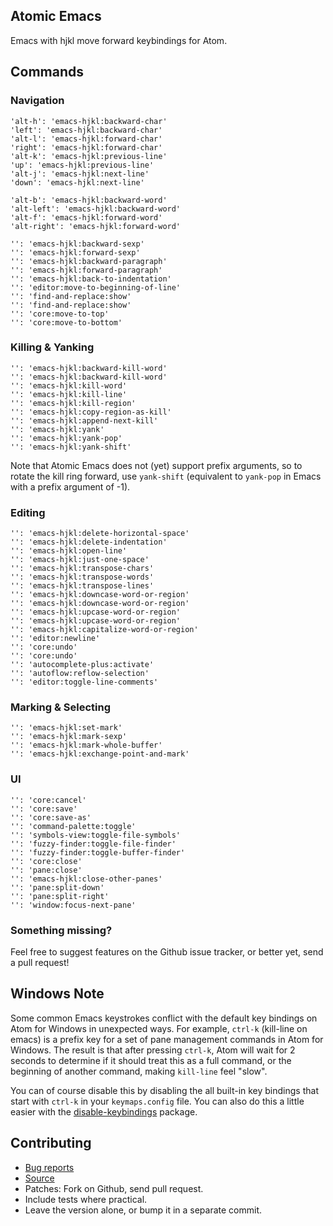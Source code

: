 ## Atomic Emacs

Emacs with hjkl move forward keybindings for Atom.

## Commands

### Navigation

    'alt-h': 'emacs-hjkl:backward-char'
    'left': 'emacs-hjkl:backward-char'
    'alt-l': 'emacs-hjkl:forward-char'
    'right': 'emacs-hjkl:forward-char'
    'alt-k': 'emacs-hjkl:previous-line'
    'up': 'emacs-hjkl:previous-line'
    'alt-j': 'emacs-hjkl:next-line'
    'down': 'emacs-hjkl:next-line'

    'alt-b': 'emacs-hjkl:backward-word'
    'alt-left': 'emacs-hjkl:backward-word'
    'alt-f': 'emacs-hjkl:forward-word'
    'alt-right': 'emacs-hjkl:forward-word'
    
    '': 'emacs-hjkl:backward-sexp'
    '': 'emacs-hjkl:forward-sexp'
    '': 'emacs-hjkl:backward-paragraph'
    '': 'emacs-hjkl:forward-paragraph'
    '': 'emacs-hjkl:back-to-indentation'
    '': 'editor:move-to-beginning-of-line'
    '': 'find-and-replace:show'
    '': 'find-and-replace:show'
    '': 'core:move-to-top'
    '': 'core:move-to-bottom'

### Killing & Yanking

    '': 'emacs-hjkl:backward-kill-word'
    '': 'emacs-hjkl:backward-kill-word'
    '': 'emacs-hjkl:kill-word'
    '': 'emacs-hjkl:kill-line'
    '': 'emacs-hjkl:kill-region'
    '': 'emacs-hjkl:copy-region-as-kill'
    '': 'emacs-hjkl:append-next-kill'
    '': 'emacs-hjkl:yank'
    '': 'emacs-hjkl:yank-pop'
    '': 'emacs-hjkl:yank-shift'

Note that Atomic Emacs does not (yet) support prefix arguments, so to rotate the
kill ring forward, use `yank-shift` (equivalent to `yank-pop` in Emacs with a
prefix argument of -1).

### Editing

    '': 'emacs-hjkl:delete-horizontal-space'
    '': 'emacs-hjkl:delete-indentation'
    '': 'emacs-hjkl:open-line'
    '': 'emacs-hjkl:just-one-space'
    '': 'emacs-hjkl:transpose-chars'
    '': 'emacs-hjkl:transpose-words'
    '': 'emacs-hjkl:transpose-lines'
    '': 'emacs-hjkl:downcase-word-or-region'
    '': 'emacs-hjkl:downcase-word-or-region'
    '': 'emacs-hjkl:upcase-word-or-region'
    '': 'emacs-hjkl:upcase-word-or-region'
    '': 'emacs-hjkl:capitalize-word-or-region'
    '': 'editor:newline'
    '': 'core:undo'
    '': 'core:undo'
    '': 'autocomplete-plus:activate'
    '': 'autoflow:reflow-selection'
    '': 'editor:toggle-line-comments'

### Marking & Selecting

    '': 'emacs-hjkl:set-mark'
    '': 'emacs-hjkl:mark-sexp'
    '': 'emacs-hjkl:mark-whole-buffer'
    '': 'emacs-hjkl:exchange-point-and-mark'

### UI

    '': 'core:cancel'
    '': 'core:save'
    '': 'core:save-as'
    '': 'command-palette:toggle'
    '': 'symbols-view:toggle-file-symbols'
    '': 'fuzzy-finder:toggle-file-finder'
    '': 'fuzzy-finder:toggle-buffer-finder'
    '': 'core:close'
    '': 'pane:close'
    '': 'emacs-hjkl:close-other-panes'
    '': 'pane:split-down'
    '': 'pane:split-right'
    '': 'window:focus-next-pane'

### Something missing?

Feel free to suggest features on the Github issue tracker, or better yet, send a
pull request!

## Windows Note

Some common Emacs keystrokes conflict with the default key bindings on Atom for
Windows in unexpected ways. For example, `ctrl-k` (kill-line on emacs) is a
prefix key for a set of pane management commands in Atom for Windows. The result
is that after pressing `ctrl-k`, Atom will wait for 2 seconds to determine if it
should treat this as a full command, or the beginning of another command, making
`kill-line` feel "slow".

You can of course disable this by disabling the all built-in key bindings that
start with `ctrl-k` in your `keymaps.config` file. You can also do this a little
easier with the [disable-keybindings][disable-keybindings] package.

[disable-keybindings]: https://atom.io/packages/disable-keybindings

## Contributing

* [Bug reports](https://github.com/Waldemar-Dassler/emacs-hjkl/issues)
* [Source](https://github.com/Waldemar-Dassler/emacs-hjkl)
* Patches: Fork on Github, send pull request.
 * Include tests where practical.
 * Leave the version alone, or bump it in a separate commit.
